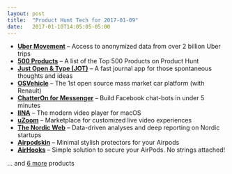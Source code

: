 ```yaml
---
layout: post
title:  "Product Hunt Tech for 2017-01-09"
date:   2017-01-10T14:05:05-05:00
---
```


* **[Uber Movement](https://www.producthunt.com/posts/uber-movement?utm_campaign=producthunt-api&utm_medium=api&utm_source=Application%3A+Daily+Digest+RSS+%28ID%3A+3202%29)** – Access to anonymized data from over 2 billion Uber trips
* **[500 Products](https://www.producthunt.com/posts/500-products?utm_campaign=producthunt-api&utm_medium=api&utm_source=Application%3A+Daily+Digest+RSS+%28ID%3A+3202%29)** – A list of the Top 500 Products on Product Hunt
* **[Just Open & Type (JOT)](https://www.producthunt.com/posts/just-open-type-jot?utm_campaign=producthunt-api&utm_medium=api&utm_source=Application%3A+Daily+Digest+RSS+%28ID%3A+3202%29)** – A fast journal app for those spontaneous thoughts and ideas
* **[OSVehicle](https://www.producthunt.com/posts/osvehicle?utm_campaign=producthunt-api&utm_medium=api&utm_source=Application%3A+Daily+Digest+RSS+%28ID%3A+3202%29)** – The 1st open source mass market car platform (with Renault)
* **[ChatterOn for Messenger](https://www.producthunt.com/posts/chatteron-for-messenger?utm_campaign=producthunt-api&utm_medium=api&utm_source=Application%3A+Daily+Digest+RSS+%28ID%3A+3202%29)** – Build Facebook chat-bots in under 5 minutes
* **[IINA](https://www.producthunt.com/posts/iina?utm_campaign=producthunt-api&utm_medium=api&utm_source=Application%3A+Daily+Digest+RSS+%28ID%3A+3202%29)** – The modern video player for macOS
* **[uZoom](https://www.producthunt.com/posts/uzoom?utm_campaign=producthunt-api&utm_medium=api&utm_source=Application%3A+Daily+Digest+RSS+%28ID%3A+3202%29)** – Marketplace for customized live video experiences
* **[The Nordic Web](https://www.producthunt.com/posts/the-nordic-web-2?utm_campaign=producthunt-api&utm_medium=api&utm_source=Application%3A+Daily+Digest+RSS+%28ID%3A+3202%29)** – Data-driven analyses and deep reporting on Nordic startups
* **[Airpodskin](https://www.producthunt.com/posts/airpodskin?utm_campaign=producthunt-api&utm_medium=api&utm_source=Application%3A+Daily+Digest+RSS+%28ID%3A+3202%29)** – Minimal stylish protectors for your Airpods
* **[AirHooks](https://www.producthunt.com/posts/airhooks?utm_campaign=producthunt-api&utm_medium=api&utm_source=Application%3A+Daily+Digest+RSS+%28ID%3A+3202%29)** – Simple solution to secure your AirPods. No strings attached!

… and [6 more](https://www.producthunt.com/tech) products